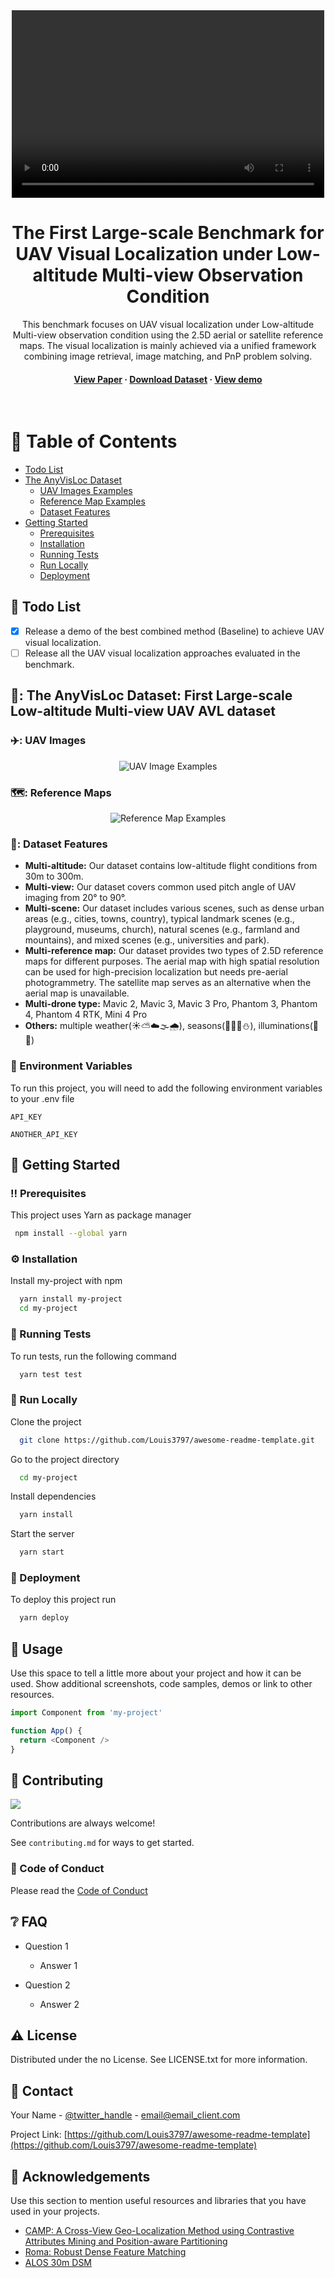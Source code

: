 <!--
Hey, thanks for using the awesome-readme-template template.  
If you have any enhancements, then fork this project and create a pull request 
or just open an issue with the label "enhancement".

Don't forget to give this project a star for additional support ;)
Maybe you can mention me or this repo in the acknowledgements too
-->
<div align="center">
  <video src="https://github.com/user-attachments/assets/433d9e54-46d8-42f2-9630-bf3e0c002239" controls="controls" width="500" height="300"></video>
  <!--<img src="overview.png" alt="logo" width="400" height="auto" />-->
  <h1>The First Large-scale Benchmark for UAV Visual Localization under Low-altitude Multi-view Observation Condition</h1>
  
  <p>
    This benchmark focuses on UAV visual localization under Low-altitude Multi-view observation condition using the 2.5D aerial or satellite reference maps. The visual localization is mainly achieved via a unified framework combining image retrieval, image matching, and PnP problem solving. 
  </p>
  
  
<!-- Badges
<p>
  <a href="https://github.com/Louis3797/awesome-readme-template/graphs/contributors">
    <img src="https://img.shields.io/github/contributors/Louis3797/awesome-readme-template" alt="contributors" />
  </a>
  <a href="">
    <img src="https://img.shields.io/github/last-commit/Louis3797/awesome-readme-template" alt="last update" />
  </a>
  <a href="https://github.com/Louis3797/awesome-readme-template/network/members">
    <img src="https://img.shields.io/github/forks/Louis3797/awesome-readme-template" alt="forks" />
  </a>
  <a href="https://github.com/Louis3797/awesome-readme-template/stargazers">
    <img src="https://img.shields.io/github/stars/Louis3797/awesome-readme-template" alt="stars" />
  </a>
  <a href="https://github.com/Louis3797/awesome-readme-template/issues/">
    <img src="https://img.shields.io/github/issues/Louis3797/awesome-readme-template" alt="open issues" />
  </a>
  <a href="https://github.com/Louis3797/awesome-readme-template/blob/master/LICENSE">
    <img src="https://img.shields.io/github/license/Louis3797/awesome-readme-template.svg" alt="license" />
  </a>-->
</p> 
   
<h4>
    <a href="https://github.com/Louis3797/awesome-readme-template/">View Paper</a>
  <span> · </span>
    <a href="https://github.com/Louis3797/awesome-readme-template">Download Dataset</a>
  <span> · </span>
    <a href="https://github.com/Louis3797/awesome-readme-template/issues/">View demo</a>

  </h4>
</div>

<br />

<!-- Table of Contents -->
# :notebook_with_decorative_cover: Table of Contents
- [Todo List](#todo)
- [The AnyVisLoc Dataset](#about-the-dataset)
  * [UAV Images Examples](#UAV-Images)
  * [Reference Map Examples](#Reference-Maps)
  * [Dataset Features](#Dataset-Features)
- [Getting Started](#toolbox-getting-started)
  * [Prerequisites](#bangbang-prerequisites)
  * [Installation](#gear-installation)
  * [Running Tests](#test_tube-running-tests)
  * [Run Locally](#running-run-locally)
  * [Deployment](#triangular_flag_on_post-deployment)

<!-- Roadmap -->
<a name="todo"></a>
## :compass: Todo List

* [x] Release a demo of the best combined method (Baseline) to achieve UAV visual localization.
* [ ] Release all the UAV visual localization approaches evaluated in the benchmark.  

<!-- About the AnyVisLoc Dataset -->
<a name="about-the-dataset"></a>
## 📸: The AnyVisLoc Dataset: First Large-scale Low-altitude Multi-view UAV AVL dataset


<!-- UAV Images Examples -->
<a name="UAV-Images"></a>
### ✈️: UAV Images

<div align="center"> 
  <img src="overview_supp.png" alt="UAV Image Examples" />
</div>

<!-- Reference Map -->
<a name="Reference-Maps"></a>
### 🗺️: Reference Maps

<div align="center"> 
  <img src="reference_map1_new.png" alt="Reference Map Examples" />
</div>

<!-- Dataset Features -->
<a name="Dataset-Features"></a>
### 🌟: Dataset Features

- **Multi-altitude:** Our dataset contains low-altitude flight conditions from 30m to 300m.
- **Multi-view:**  Our dataset covers common used pitch angle of UAV imaging from 20° to 90°.
- **Multi-scene:** Our dataset includes various scenes, such as dense urban areas (e.g., cities, towns, country), typical landmark scenes (e.g., playground, museums, church), natural scenes (e.g., farmland and mountains), and mixed scenes (e.g., universities and  park).
- **Multi-reference map:** Our dataset provides two types of 2.5D reference maps for different purposes. The aerial map with high spatial resolution can be used for high-precision localization but needs pre-aerial photogrammetry. The satellite map serves as an alternative when the aerial map is unavailable.
- **Multi-drone type:** Mavic 2, Mavic 3, Mavic 3 Pro, Phantom 3, Phantom 4, Phantom 4 RTK, Mini 4 Pro
- **Others:** multiple weather(☀️⛅☁️🌫️🌧️), seasons(🌻🍀🍂⛄), illuminations(🌇🌆)


<!-- Env Variables -->
### :key: Environment Variables

To run this project, you will need to add the following environment variables to your .env file

`API_KEY`

`ANOTHER_API_KEY`

<!-- Getting Started -->
## 	:toolbox: Getting Started

<!-- Prerequisites -->
### :bangbang: Prerequisites

This project uses Yarn as package manager

```bash
 npm install --global yarn
```

<!-- Installation -->
### :gear: Installation

Install my-project with npm

```bash
  yarn install my-project
  cd my-project
```
   
<!-- Running Tests -->
### :test_tube: Running Tests

To run tests, run the following command

```bash
  yarn test test
```

<!-- Run Locally -->
### :running: Run Locally

Clone the project

```bash
  git clone https://github.com/Louis3797/awesome-readme-template.git
```

Go to the project directory

```bash
  cd my-project
```

Install dependencies

```bash
  yarn install
```

Start the server

```bash
  yarn start
```


<!-- Deployment -->
### :triangular_flag_on_post: Deployment

To deploy this project run

```bash
  yarn deploy
```


<!-- Usage -->
## :eyes: Usage

Use this space to tell a little more about your project and how it can be used. Show additional screenshots, code samples, demos or link to other resources.


```javascript
import Component from 'my-project'

function App() {
  return <Component />
}
```




<!-- Contributing -->
## :wave: Contributing

<a href="https://github.com/Louis3797/awesome-readme-template/graphs/contributors">
  <img src="https://contrib.rocks/image?repo=Louis3797/awesome-readme-template" />
</a>


Contributions are always welcome!

See `contributing.md` for ways to get started.


<!-- Code of Conduct -->
### :scroll: Code of Conduct

Please read the [Code of Conduct](https://github.com/Louis3797/awesome-readme-template/blob/master/CODE_OF_CONDUCT.md)

<!-- FAQ -->
## :grey_question: FAQ

- Question 1

  + Answer 1

- Question 2

  + Answer 2


<!-- License -->
## :warning: License

Distributed under the no License. See LICENSE.txt for more information.


<!-- Contact -->
## :handshake: Contact

Your Name - [@twitter_handle](https://twitter.com/twitter_handle) - email@email_client.com

Project Link: [https://github.com/Louis3797/awesome-readme-template](https://github.com/Louis3797/awesome-readme-template)


<!-- Acknowledgments -->
## :gem: Acknowledgements

Use this section to mention useful resources and libraries that you have used in your projects.

 - [CAMP: A Cross-View Geo-Localization Method using Contrastive Attributes Mining and Position-aware Partitioning](https://github.com/Mabel0403/CAMP)
 - [Roma: Robust Dense Feature Matching](https://github.com/Parskatt/RoMa)
 - [ALOS 30m DSM](https://www.eorc.jaxa.jp/ALOS/en/dataset/aw3d30/aw3d30\_e.htm)
